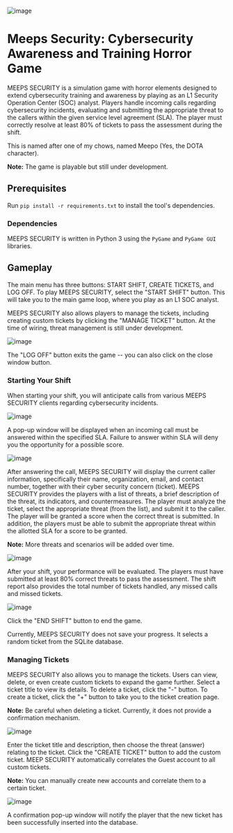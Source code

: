 ![image](https://github.com/UncleSocks/meeps-security-cybersecurity-awareness-and-training-game/assets/79778613/dcb3f983-15be-4990-838e-70b456791f18)

# Meeps Security: Cybersecurity Awareness and Training Horror Game

MEEPS SECURITY is a simulation game with horror elements designed to extend cybersecurity training and awareness by playing as an L1 Security Operation Center (SOC) analyst. Players handle incoming calls regarding cybersecurity incidents, evaluating and submitting the appropriate threat to the callers within the given service level agreement (SLA). The player must correctly resolve at least 80% of tickets to pass the assessment during the shift. 

This is named after one of my chows, named Meepo (Yes, the DOTA character).

**Note:** The game is playable but still under development.

## Prerequisites

Run `pip install -r requirements.txt` to install the tool's dependencies.

### Dependencies

MEEPS SECURITY is written in Python 3 using the `PyGame` and `PyGame GUI` libraries.

## Gameplay

The main menu has three buttons: START SHIFT, CREATE TICKETS, and LOG OFF. To play MEEPS SECURITY, select the "START SHIFT" button. This will take you to the main game loop, where you play as an L1 SOC analyst. 

MEEPS SECURITY also allows players to manage the tickets, including creating custom tickets by clicking the "MANAGE TICKET" button. At the time of wiring, threat management is still under development.

![image](https://github.com/UncleSocks/meeps-security-cybersecurity-awareness-and-training-game/assets/79778613/d449ad9d-8346-4fd8-b552-7c1ab7833ef0)

The "LOG OFF" button exits the game -- you can also click on the close window button.

### Starting Your Shift

When starting your shift, you will anticipate calls from various MEEPS SECURITY clients regarding cybersecurity incidents. 

![image](https://github.com/UncleSocks/meeps-security-cybersecurity-awareness-and-training-game/assets/79778613/8762a4d7-10e2-48c0-86f3-4bbc45fdcddc)

A pop-up window will be displayed when an incoming call must be answered within the specified SLA. Failure to answer within SLA will deny you the opportunity for a possible score.

![image](https://github.com/UncleSocks/meeps-security-cybersecurity-awareness-and-training-game/assets/79778613/831045de-8828-40f7-b06c-862076ae6ca0)

After answering the call, MEEPS SECURITY will display the current caller information, specifically their name, organization, email, and contact number, together with their cyber security concern (ticket). MEEPS SECURITY provides the players with a list of threats, a brief description of the threat, its indicators, and countermeasures. The player must analyze the ticket, select the appropriate threat (from the list), and submit it to the caller. The player will be granted a score when the correct threat is submitted. In addition, the players must be able to submit the appropriate threat within the allotted SLA for a score to be granted.

**Note:** More threats and scenarios will be added over time.

![image](https://github.com/UncleSocks/meeps-security-cybersecurity-awareness-and-training-game/assets/79778613/c651298a-4344-4456-81e1-2ac5e8048382)

After your shift, your performance will be evaluated. The players must have submitted at least 80% correct threats to pass the assessment. The shift report also provides the total number of tickets handled, any missed calls and missed tickets.

![image](https://github.com/UncleSocks/meeps-security-cybersecurity-awareness-and-training-game/assets/79778613/66c959f0-5629-427d-a11c-6ed31a68a9ff)

Click the "END SHIFT" button to end the game. 


Currently, MEEPS SECURITY does not save your progress. It selects a random ticket from the SQLite database.


### Managing Tickets

MEEPS SECURITY also allows you to manage the tickets. Users can view, delete, or even create custom tickets to expand the game further. Select a ticket title to view its details. To delete a ticket, click the "-" button. To create a ticket, click the "+" button to take you to the ticket creation page.

**Note:** Be careful when deleting a ticket. Currently, it does not provide a confirmation mechanism.

![image](https://github.com/UncleSocks/meeps-security-cybersecurity-awareness-and-training-game/assets/79778613/da17fdf0-15d8-4917-8f17-c0c8da9741f8)

Enter the ticket title and description, then choose the threat (answer) relating to the ticket. Click the "CREATE TICKET" button to add the custom ticket. MEEP SECURITY automatically correlates the Guest account to all custom tickets.

**Note:** You can manually create new accounts and correlate them to a certain ticket.

![image](https://github.com/UncleSocks/meeps-security-cybersecurity-awareness-and-training-game/assets/79778613/6358106d-63f7-4106-b264-01f97c89a3ea)

A confirmation pop-up window will notify the player that the new ticket has been successfully inserted into the database.



